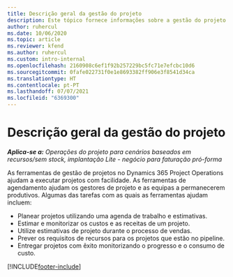 ```yaml
---
title: Descrição geral da gestão do projeto
description: Este tópico fornece informações sobre a gestão do projeto no Dynamics 365 Project Operations.
author: ruhercul
ms.date: 10/06/2020
ms.topic: article
ms.reviewer: kfend
ms.author: ruhercul
ms.custom: intro-internal
ms.openlocfilehash: 2160908c6ef1f92b257229bc5fc71e7efcbc10d6
ms.sourcegitcommit: 0fafe022731f0e1e8693382ff906e3f8541d34ca
ms.translationtype: HT
ms.contentlocale: pt-PT
ms.lasthandoff: 07/07/2021
ms.locfileid: "6369300"
---
```

# <a name="project-management-overview"></a>Descrição geral da gestão do projeto

_**Aplica-se a:** Operações do projeto para cenários baseados em recursos/sem stock, implantação Lite - negócio para faturação pró-forma_

As ferramentas de gestão de projetos no Dynamics 365 Project Operations ajudam a executar projetos com facilidade. As ferramentas de agendamento ajudam os gestores de projeto e as equipas a permanecerem produtivos. Algumas das tarefas com as quais as ferramentas ajudam incluem:

- Planear projetos utilizando uma agenda de trabalho e estimativas.
- Estimar e monitorizar os custos e as receitas de um projeto.
- Utilize estimativas de projeto durante o processo de vendas.
- Prever os requisitos de recursos para os projetos que estão no pipeline.
- Entregar projetos com êxito monitorizando o progresso e o consumo de custo.


[!INCLUDE[footer-include](../includes/footer-banner.md)]